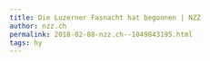 ```yaml
---
title: Die Luzerner Fasnacht hat begonnen | NZZ
author: nzz.ch
permalink: 2018-02-08-nzz.ch--1049843195.html
tags: hy
---
```


